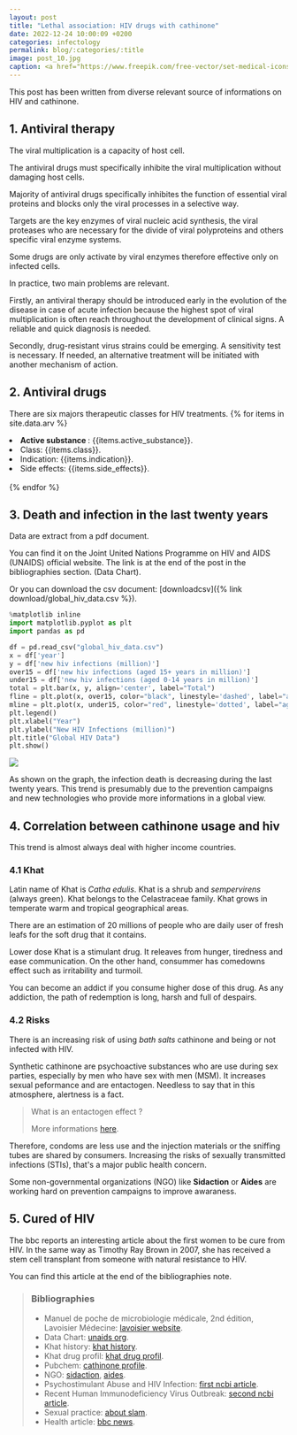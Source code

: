 ```yaml
---
layout: post
title: "Lethal association: HIV drugs with cathinone"
date: 2022-12-24 10:00:09 +0200
categories: infectology
permalink: blog/:categories/:title
image: post_10.jpg
caption: <a href="https://www.freepik.com/free-vector/set-medical-icons-3d-designs_3439395.htm#query=online%20pharmacy&position=17&from_view=search&track=sph">Image by rawpixel</a>
---
```

This post has been written from diverse relevant source of informations on HIV and cathinone.

## 1. Antiviral therapy

The viral multiplication is a capacity of host cell.

The antiviral drugs must specifically inhibite the viral multiplication without damaging host cells.

Majority of antiviral drugs specifically inhibites the function of essential viral proteins and blocks only the viral processes in a selective way.

Targets are the key enzymes of viral nucleic acid synthesis, the viral proteases who are necessary for the divide of viral polyproteins and others specific viral enzyme systems.

Some drugs are only activate by viral enzymes therefore effective only on infected cells.

In practice, two main problems are relevant.

Firstly, an antiviral therapy should be introduced early in the evolution of the disease in case of acute infection because the highest spot of viral multiplication is often reach throughout the development of clinical signs. A reliable and quick diagnosis is needed.

Secondly, drug-resistant virus strains could be emerging. A sensitivity test is necessary. If needed, an alternative treatment will be initiated with another mechanism of action.

## 2. Antiviral drugs

There are six majors therapeutic classes for HIV treatments.
{% for items in site.data.arv %}
<li> <strong> Active substance </strong>: {{items.active_substance}}.</li>
<li>Class: {{items.class}}.</li>
<li>Indication: {{items.indication}}.</li>
<li>Side effects: {{items.side_effects}}.</li>
<br>
{% endfor %}

## 3. Death and infection in the last twenty years

Data are extract from a pdf document.

You can find it on the Joint United Nations Programme on HIV and AIDS (UNAIDS) official website.
The link is at the end of the post in the bibliographies section.
(Data Chart).

Or you can download the csv document: [downloadcsv]({% link download/global_hiv_data.csv %}).

```python
%matplotlib inline
import matplotlib.pyplot as plt
import pandas as pd

df = pd.read_csv("global_hiv_data.csv")
x = df['year']
y = df['new hiv infections (million)']
over15 = df['new hiv infections (aged 15+ years in million)']
under15 = df['new hiv infections (aged 0-14 years in million)']
total = plt.bar(x, y, align='center', label="Total")
fline = plt.plot(x, over15, color="black", linestyle='dashed', label="aged 15+ years")
mline = plt.plot(x, under15, color="red", linestyle='dotted', label="aged 0-14 years")
plt.legend()
plt.xlabel("Year")
plt.ylabel("New HIV Infections (million)")
plt.title("Global HIV Data")
plt.show()
```

<img src="{{ site.image_path }}/hivchart.png" class="image">

As shown on the graph, the infection death is decreasing during the last twenty years.
This trend is presumably due to the prevention campaigns and new technologies who provide more informations in a global view.

## 4. Correlation between cathinone usage and hiv

This trend is almost always deal with higher income countries.

### 4.1 Khat

Latin name of Khat is *Catha edulis*. Khat is a shrub and *sempervirens* (always green). Khat belongs to the Celastraceae family. Khat grows in temperate warm and tropical geographical areas.

There are an estimation of 20 millions of people who are daily user of fresh leafs for the soft drug that it contains.

Lower dose Khat is a stimulant drug. It releaves from hunger, tiredness and ease communication. On the other hand, consummer has comedowns effect such as irritability and turmoil.

You can become an addict if you consume higher dose of this drug.
As any addiction, the path of redemption is long, harsh and full of despairs.

### 4.2 Risks

There is an increasing risk of using *bath salts* cathinone and being or not infected with HIV.

Synthetic cathinone are psychoactive substances who are use during sex parties, especially by men who have sex with men (MSM). It increases sexual peformance and are entactogen. Needless to say that in this atmosphere, alertness is a fact.

> What is an entactogen effect ?
>
> More informations [here](https://en.wikipedia.org/wiki/Empathogen%E2%80%93entactogen).

Therefore, condoms are less use and the injection materials or the sniffing tubes are shared by consumers. Increasing the risks of sexually transmitted infections (STIs), that's a major public health concern.

Some non-governmental organizations (NGO) like **Sidaction** or **Aides** are working hard on prevention campaigns to improve awaraness.

## 5. Cured of HIV

The bbc reports an interesting article about the first women to be cure from HIV. In the same way as Timothy Ray Brown in 2007, she has received a stem cell transplant from someone with natural resistance to HIV.

You can find this article at the end of the bibliographies note.

> ### Bibliographies
>
> - Manuel de poche de microbiologie médicale, 2nd édition, Lavoisier Médecine: [lavoisier website](https://www.lavoisier.fr/livre/sciences-de-la-vie/atlas-de-poche-de-microbiologie-medicale-2-ed/kayser/descriptif-9782257206367).
> - Data Chart: [unaids org](https://www.unaids.org/en/resources/fact-sheet).
> - Khat history: [khat history](https://leschroniquesduvegetal.wordpress.com/2020/05/04/le-khat-un-arbuste-africain-stupefiant/).
> - Khat drug profil: [khat drug profil](https://www.emcdda.europa.eu/publications/drug-profiles/khat_fr).
> - Pubchem: [cathinone profile](https://pubchem.ncbi.nlm.nih.gov/compound/62258).
> - NGO: [sidaction](https://www.sidaction.org/), [aides](https://www.aides.org/).
> - Psychostimulant Abuse and HIV Infection: [first ncbi article](https://www.ncbi.nlm.nih.gov/pmc/articles/PMC4582446/).
> - Recent Human Immunodeficiency Virus Outbreak: [second ncbi article](https://www.ncbi.nlm.nih.gov/pmc/articles/PMC7314588/).
> - Sexual practice: [about slam](https://www.frontiersin.org/articles/10.3389/fpsyt.2020.00705/full).
> - Health article: [bbc news](https://www.bbc.com/news/health-60394306).
